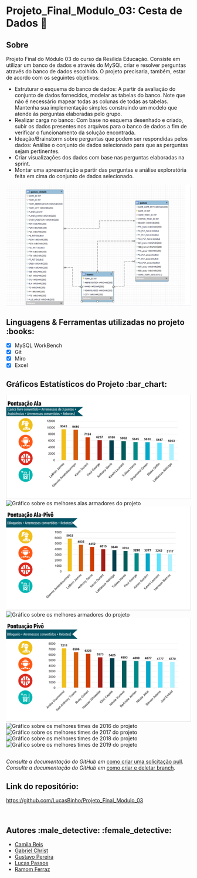 # Projeto_Final_Modulo_03: Cesta de Dados :basketball:

<h2 id="sobre">Sobre </h2>
<p>Projeto Final do Módulo 03 do curso da Resilida Educação. Consiste em utilizar um banco de dados e através do MySQL criar e resolver perguntas através do banco de dados escolhido.
O projeto precisaria, também, estar de acordo com os seguintes objetivos:</p>

- Estruturar o esquema do banco de dados:
 A partir da avaliação do conjunto de dados fornecidos, modelar as tabelas
do banco. Note que não é necessário mapear todas as colunas de todas
as tabelas. Mantenha sua implementação simples construindo um
modelo que atende às perguntas elaboradas pelo grupo.
- Realizar carga no banco:
 Com base no esquema desenhado e criado, subir os dados presentes nos
arquivos para o banco de dados a fim de verificar o funcionamento da
solução encontrada.
- Ideação/Brainstorm sobre perguntas que podem ser respondidas pelos dados:
 Análise o conjunto de dados selecionado para que as perguntas sejam
pertinentes.
- Criar visualizações dos dados com base nas perguntas elaboradas na sprint.
- Montar uma apresentação a partir das perguntas e análise exploratória feita em
cima do conjunto de dados selecionado.

<img src = "diagrama_entidades.PNG" alt="imagem do diagrama das entidades do projeto">

<br>

<h2 id="linguagens">Linguagens & Ferramentas utilizadas no projeto :books:</h2>

  - [x] MySQL WorkBench
  - [x] Git
  - [x] Miro
  - [x] Excel

<h2 id="gráficos">Gráficos Estatísticos do Projeto :bar_chart:</h2>

<img src = "https://github.com/LucasBinho/Projeto_Final_Modulo_03/blob/main/Gr%C3%A1ficos/Ala.PNG" alt = "Gráfico sobre os melhores alas do projeto">
<img src = "https://github.com/LucasBinho/Projeto_Final_Modulo_03/blob/main/Gr%C3%A1ficos/Ala_Armador.PNG" alt = "Gráfico sobre os melhores alas armadores do projeto">
<img src = "https://github.com/LucasBinho/Projeto_Final_Modulo_03/blob/main/Gr%C3%A1ficos/Ala_Piv%C3%B4.PNG" alt = "Gráfico sobre os melhores alas pivô do projeto">
<img src = "https://github.com/LucasBinho/Projeto_Final_Modulo_03/blob/main/Gr%C3%A1ficos/Armadores.PNG" alt = "Gráfico sobre os melhores armadores do projeto">
<img src = "https://github.com/LucasBinho/Projeto_Final_Modulo_03/blob/main/Gr%C3%A1ficos/Piv%C3%B4.PNG" alt = "Gráfico sobre os melhores pivôs do projeto">
<img src = "https://github.com/LucasBinho/Projeto_Final_Modulo_03/blob/main/Gr%C3%A1ficos/Times_2016.PNG" alt = "Gráfico sobre os melhores times de 2016 do projeto">
<img src = "https://github.com/LucasBinho/Projeto_Final_Modulo_03/blob/main/Gr%C3%A1ficos/Times_2017.PNG" alt = "Gráfico sobre os melhores times de 2017 do projeto">
<img src = "https://github.com/LucasBinho/Projeto_Final_Modulo_03/blob/main/Gr%C3%A1ficos/Times_2018.PNG" alt = "Gráfico sobre os melhores times de 2018 do projeto">
<img src = "https://github.com/LucasBinho/Projeto_Final_Modulo_03/blob/main/Gr%C3%A1ficos/Times_2019.PNG" alt = "Gráfico sobre os melhores times de 2019 do projeto">

##

*Consulte a documentação do GitHub em* 
[como criar uma solicitação pull](https://help.github.com/en/github/collaborating-with-issues-and-pull-requests/creating-a-pull-request).<br>
*Consulte a documentação do GitHub em* 
[como criar e deletar branch](https://docs.github.com/en/pull-requests/collaborating-with-pull-requests/proposing-changes-to-your-work-with-pull-requests/creating-and-deleting-branches-within-your-repository).

## Link do repositório:
https://github.com/LucasBinho/Projeto_Final_Modulo_03

<br>

<h2 id="autores">Autores :male_detective: :female_detective:</h2>

  - [Camila Reis](https://github.com/cxavier6)
  - [Gabriel Christ](https://github.com/Gcc10bin)
  - [Gustavo Pereira](https://github.com/gnlto)
  - [Lucas Passos](https://github.com/LucasBinho)
  - [Ramom Ferraz](https://github.com/ramomfrz)
  

  
